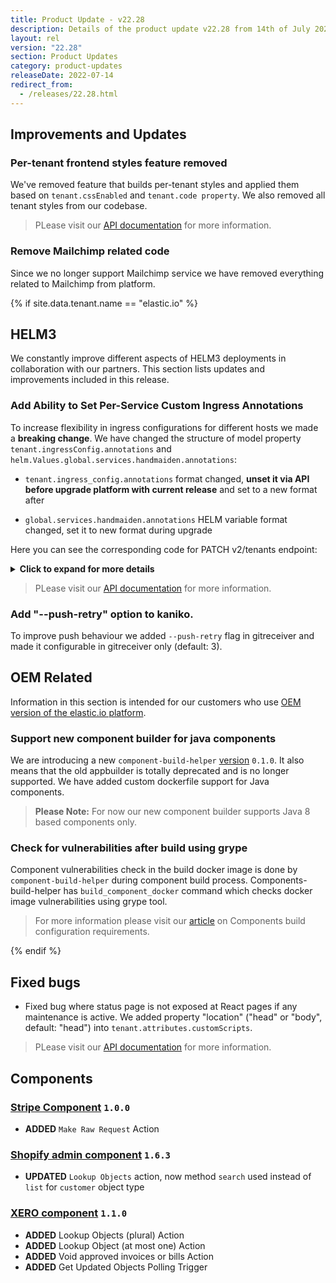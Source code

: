 ```yaml
---
title: Product Update - v22.28
description: Details of the product update v22.28 from 14th of July 2022.
layout: rel
version: "22.28"
section: Product Updates
category: product-updates
releaseDate: 2022-07-14
redirect_from:
  - /releases/22.28.html
---
```


## Improvements and Updates

### Per-tenant frontend styles feature removed

We've removed feature that builds per-tenant styles and applied them based on `tenant.cssEnabled` and `tenant.code property`. We also removed all tenant styles from our codebase.

> PLease visit our [API documentation]({{site.data.tenant.apiBaseUri}}/docs/v2/#tenants) for more information.

###  Remove Mailchimp related code

Since we no longer support Mailchimp service we have removed everything related to Mailchimp from platform.

{% if site.data.tenant.name == "elastic.io" %}

## HELM3

We constantly improve different aspects of HELM3 deployments in collaboration
with our partners. This section lists updates and improvements included in this release.

###   Add Ability to Set Per-Service Custom Ingress Annotations

To increase flexibility in ingress configurations for different hosts we made a **breaking change**. We have changed the structure of model property `tenant.ingressConfig.annotations` and `helm.Values.global.services.handmaiden.annotations`:

  * `tenant.ingress_config.annotations` format changed, **unset it via API before upgrade platform with current release** and set to a new format after

  * `global.services.handmaiden.annotations` HELM variable format changed, set it to new format during upgrade

 Here you can see the corresponding code for PATCH v2/tenants endpoint:

 <details close markdown="block"><summary><strong>Click to expand for more details</strong></summary>

 ```json
 {
     "data": {
         "type": "tenant",
         "attributes": {
             "ingress_config": {
                 "annotations": {
                     "app": {
                         "nginx/123": "123",
                         "nginx/456": "456"
                     },
                     "api": {
                         "nginx/123": "123",
                         "nginx/456": "456"
                     },
                     "webhooks": {
                         "nginx/mtls": "true",
                         "nginx/456": "456"
                     },
                     "apidocs": {
                         "nginx/mtls": "true",
                         "nginx/456": "456"
                     }
                 }
             }
         }
     }
 }
 ```

 </details>

> PLease visit our [API documentation]({{site.data.tenant.apiBaseUri}}/docs/v2/#tenants) for more information.

### Add "--push-retry" option to kaniko.

 To improve push behaviour we added `--push-retry` flag in gitreceiver and made it configurable in gitreceiver only (default: 3).

## OEM Related

Information in this section is intended for our customers who use
[OEM version of the elastic.io platform](https://www.elastic.io/saas-embedded-integration/).

### Support new component builder for java components

We are introducing a new `сomponent-build-helper` [version](https://www.npmjs.com/package/@elastic.io/component-build-helper) `0.1.0`. It also means that the old appbuilder is totally deprecated and is no longer supported. We have added custom dockerfile support for Java components.

> **Please Note:** For now our new component builder supports Java 8 based components only.

### Check for vulnerabilities after build using grype

Component vulnerabilities check in the build docker image is done by `сomponent-build-helper` during component build process. Components-build-helper has `build_component_docker` command which checks docker image vulnerabilities using grype tool.

> For more information please visit our [article](/developers/component-build-configuration) on Components build configuration requirements.

{% endif %}

## Fixed bugs

* Fixed bug where status page is not exposed at React pages if any maintenance is active. We added property "location" ("head" or "body", default: "head") into `tenant.attributes.customScripts`.

> PLease visit our [API documentation]({{site.data.tenant.apiBaseUri}}/docs/v2/#tenants) for more information.

## Components

### [Stripe Component](/components/stripe/) `1.0.0`

*   **ADDED** `Make Raw Request` Action

### [Shopify admin component](/components/shopify) `1.6.3`

*   **UPDATED** `Lookup Objects` action, now method `search` used instead of `list` for `customer` object type

### [XERO component](/components/xero) `1.1.0`

*   **ADDED** Lookup Objects (plural) Action
*   **ADDED** Lookup Object (at most one) Action
*   **ADDED** Void approved invoices or bills Action
*   **ADDED** Get Updated Objects Polling Trigger
